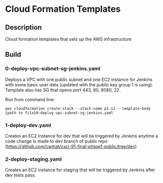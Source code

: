 # Cloud Formation Templates

## Description

Cloud formation templates that sets up the AWS infrastructure

## Build

### 0-deploy-vpc-subnet-sg-jenkins.yaml

Deploys a VPC with one public subnet and one EC2 instance for Jenkins with some basic user data (updated with the public key group 1 is using). Template also has SG that opens port 443, 80, 8080, 22. 

Run from command line:

`aws cloudformation create-stack --stack-name p1-s1 --template-body {path to file}0-deploy-vpc-subnet-sg-jenkins.yaml`

### 1-deploy-dev.yaml

Creates an EC2 instance for dev that will be triggered by Jenkins anytime a code change is made to dev branch of public repo (https://github.com/cwmat/csci-91-final-phase1-public/tree/dev)

### 2-deploy-staging.yaml

Creates an EC2 instance for staging that will be triggered by Jenkins after dev tests pass. 
